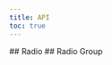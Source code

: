 ```yaml
---
title: API
toc: true
---
```


<DocWebComponentAPI component="cds-radio">
## Radio
<template v-slot:properties>

### Radio Properties

</template>
<template v-slot:cssProperties>

### Radio CSS Properties

</template>
<template v-slot:slots>

### Radio Slots

</template>
</DocWebComponentAPI>

<DocWebComponentAPI component="cds-radio-group">
## Radio Group
<template v-slot:properties>

### Radio Group Properties

</template>
<template v-slot:slots>

### Radio Group Slots

</template>
</DocWebComponentAPI>
